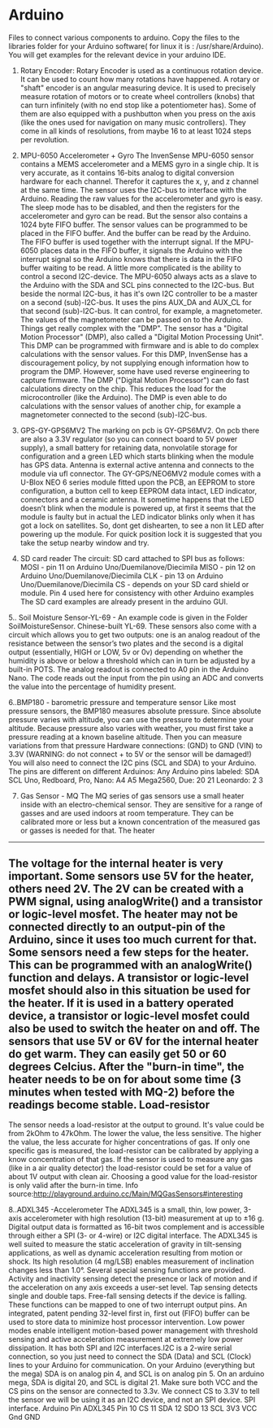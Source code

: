 # Arduino

Files to connect various components to arduino.
Copy the files to the libraries folder for your Arduino software( for linux it is : /usr/share/Arduino). You will get examples for the relevant device in your arduino IDE.

1. Rotary Encoder:
Rotary Encoder is used as a continuous rotation device. It can be used to count how many rotations have happened. A rotary or "shaft" encoder is an angular measuring device. It is used to precisely measure rotation of motors or to create wheel controllers (knobs) that can turn infinitely (with no end stop like a potentiometer has). Some of them are also equipped with a pushbutton when you press on the axis (like the ones used for navigation on many music controllers). They come in all kinds of resolutions, from maybe 16 to at least 1024 steps per revolution.
2. MPU-6050 Accelerometer + Gyro
The InvenSense MPU-6050 sensor contains a MEMS accelerometer and a MEMS gyro in a single chip. It is very accurate, as it contains 16-bits analog to digital conversion hardware for each channel. Therefor it captures the x, y, and z channel at the same time. The sensor uses the I2C-bus to interface with the Arduino. Reading the raw values for the accelerometer and gyro is easy. The sleep mode has to be disabled, and then the registers for the accelerometer and gyro can be read. But the sensor also contains a 1024 byte FIFO buffer. The sensor values can be programmed to be placed in the FIFO buffer. And the buffer can be read by the Arduino.
The FIFO buffer is used together with the interrupt signal. If the MPU-6050 places data in the FIFO buffer, it signals the Arduino with the interrupt signal so the Arduino knows that there is data in the FIFO buffer waiting to be read.
A little more complicated is the ability to control a second I2C-device.
The MPU-6050 always acts as a slave to the Arduino with the SDA and SCL pins connected to the I2C-bus.
But beside the normal I2C-bus, it has it's own I2C controller to be a master on a second (sub)-I2C-bus. It uses the pins AUX_DA and AUX_CL for that second (sub)-I2C-bus.
It can control, for example, a magnetometer. The values of the magnetometer can be passed on to the Arduino.
Things get really complex with the "DMP".
The sensor has a "Digital Motion Processor" (DMP), also called a "Digital Motion Processing Unit". This DMP can be programmed with firmware and is able to do complex calculations with the sensor values.
For this DMP, InvenSense has a discouragement policy, by not supplying enough information how to program the DMP. However, some have used reverse engineering to capture firmware.
The DMP ("Digital Motion Processor") can do fast calculations directy on the chip. This reduces the load for the microcontroller (like the Arduino). The DMP is even able to do calculations with the sensor values of another chip, for example a magnetometer connected to the second (sub)-I2C-bus.


3. GPS-GY-GPS6MV2
The marking on pcb is GY-GPS6MV2. On pcb there are also a 3.3V regulator (so you can connect board to 5V power supply), a small battery for retaining data, nonvolatile storage for configuration and a green LED which starts blinking when the module has GPS data. Antenna is external active antenna and connects to the module via ufl connector.
The GY-GPS/NEO6MV2 module comes with a U-Blox NEO 6 series module fitted upon the PCB, an EEPROM to store configuration, a button cell to keep EEPROM data intact, LED indicator, connectors and a ceramic antenna. It sometime happens that the LED doesn’t blink when the module is powered up, at first it seems that the module is faulty but in actual the LED indicator blinks only when it has got a lock on satellites. So, dont get dishearten, to see a non lit LED after powering up the module. For quick position lock it is suggested that you take the setup nearby window and try.


4. SD card reader
The circuit:
  SD card attached to SPI bus as follows:
  MOSI - pin 11 on Arduino Uno/Duemilanove/Diecimila
  MISO - pin 12 on Arduino Uno/Duemilanove/Diecimila
  CLK - pin 13 on Arduino Uno/Duemilanove/Diecimila
  CS - depends on your SD card shield or module.
        Pin 4 used here for consistency with other Arduino examples
The SD card examples are already present in the arduino GUI.


5.. Soil Moisture Sensor-YL-69 - An example code is given in the Folder SoilMoistureSensor.
Chinese-built YL-69. These sensors also come with a circuit which allows you to get two outputs: one is an analog readout of the resistance between the sensor’s two plates and the second is a digital output (essentially, HIGH or LOW, 5v or 0v) depending on whether the humidity is above or below a threshold which can in turn be adjusted by a built-in POTS. 
The analog readout is connected to A0 pin in the Arduino Nano. The code reads out the input from the pin using an ADC and converts the value into the percentage of humidity present.


6..BMP180 - barometric pressure and temperature sensor
Like most pressure sensors, the BMP180 measures absolute pressure.
Since absolute pressure varies with altitude, you can use the pressure
to determine your altitude.
Because pressure also varies with weather, you must first take a pressure
reading at a known baseline altitude. Then you can measure variations
from that pressure
Hardware connections:
(GND) to GND
(VIN) to 3.3V
(WARNING: do not connect + to 5V or the sensor will be damaged!)
You will also need to connect the I2C pins (SCL and SDA) to your
Arduino. The pins are different on different Arduinos:
Any Arduino pins labeled: SDA SCL
Uno, Redboard, Pro, Nano: A4 A5
Mega2560, Due: 20 21
Leonardo: 2 3


7. Gas Sensor - MQ
The MQ series of gas sensors use a small heater inside with an electro-chemical sensor. They are sensitive for a range of gasses and are used indoors at room temperature.
They can be calibrated more or less but a known concentration of the measured gas or gasses is needed for that. 
The heater
----------
The voltage for the internal heater is very important.
Some sensors use 5V for the heater, others need 2V. The 2V can be created with a PWM signal, using analogWrite() and a transistor or logic-level mosfet.
The heater may not be connected directly to an output-pin of the Arduino, since it uses too much current for that.
Some sensors need a few steps for the heater. This can be programmed with an analogWrite() function and delays. A transistor or logic-level mosfet should also in this situation be used for the heater.
If it is used in a battery operated device, a transistor or logic-level mosfet could also be used to switch the heater on and off.
The sensors that use 5V or 6V for the internal heater do get warm. They can easily get 50 or 60 degrees Celcius.
After the "burn-in time", the heater needs to be on for about some time (3 minutes when tested with MQ-2) before the readings become stable. 
Load-resistor
--------------
The sensor needs a load-resistor at the output to ground. It's value could be from 2kOhm to 47kOhm. The lower the value, the less sensitive. The higher the value, the less accurate for higher concentrations of gas.
If only one specific gas is measured, the load-resistor can be calibrated by applying a know concentration of that gas. If the sensor is used to measure any gas (like in a air quality detector) the load-resistor could be set for a value of about 1V output with clean air.
Choosing a good value for the load-resistor is only valid after the burn-in time. 
Info source:http://playground.arduino.cc/Main/MQGasSensors#interesting

8..ADXL345 -Accelerometer
The ADXL345 is a small, thin, low power, 3-axis accelerometer with high resolution (13-bit) measurement at up to ±16 g. Digital output data is formatted as 16-bit twos complement and is accessible through either a SPI (3- or 4-wire) or I2C digital interface. The ADXL345 is well suited to measure the static acceleration of gravity in tilt-sensing applications, as well as dynamic acceleration resulting from motion or shock. Its high resolution (4 mg/LSB) enables measurement of inclination changes less than 1.0°. Several special sensing functions are provided. Activity and inactivity sensing detect the presence or lack of motion and if the acceleration on any axis exceeds a user-set level. Tap sensing detects single and double taps. Free-fall sensing detects if the device is falling. These functions can be mapped to one of two interrupt output pins. An integrated, patent pending 32-level first in, first out (FIFO) buffer can be used to store data to minimize host processor intervention. Low power modes enable intelligent motion-based power management with threshold sensing and active acceleration measurement at extremely low power dissipation.
It has both SPI and I2C interfaces.I2C is a 2-wire serial connection, so you just need to connect the SDA (Data) and SCL (Clock) lines to your Arduino for communication. On your Arduino (everything but the mega) SDA is on analog pin 4, and SCL is on analog pin 5. On an arduino mega, SDA is digital 20, and SCL is digital 21.
Make sure both VCC and the CS pins on the sensor are connected to 3.3v. We connect CS to 3.3V to tell the sensor we will be using it as an I2C device, and not an SPI device.
SPI interface.
Arduino Pin 	ADXL345 Pin
10 		CS
11 		SDA
12 		SDO
13 		SCL
3V3 		VCC
Gnd 		GND

